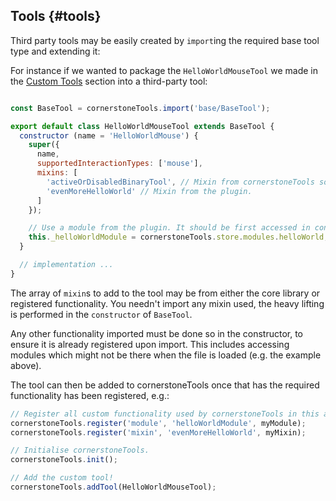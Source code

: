 ## Tools {#tools}

Third party tools may be easily created by `import`ing the required base tool type and extending it:

For instance if we wanted to package the `HelloWorldMouseTool` we made in the [Custom Tools](custom-tools/index.md) section into a third-party tool:

```js

const BaseTool = cornerstoneTools.import('base/BaseTool');

export default class HelloWorldMouseTool extends BaseTool {
  constructor (name = 'HelloWorldMouse') {
    super({
      name,
      supportedInteractionTypes: ['mouse'],
      mixins: [
        'activeOrDisabledBinaryTool', // Mixin from cornerstoneTools source.
        'evenMoreHelloWorld' // Mixin from the plugin.
      ]
    });

    // Use a module from the plugin. It should be first accessed in constructor.
    this._helloWorldModule = cornerstoneTools.store.modules.helloWorld;
  }

  // implementation ...
}
```

The array of `mixin`s to add to the tool may be from either the core library or registered functionality. You needn't import any mixin used, the heavy lifting is performed in the `constructor` of `BaseTool`.

Any other functionality imported must be done so in the constructor, to ensure it is already registered upon import. This includes accessing modules which might not be there when the file is loaded (e.g. the example above).

The tool can then be added to cornerstoneTools once that has the required functionality has been registered, e.g.:


```js
// Register all custom functionality used by cornerstoneTools in this app.
cornerstoneTools.register('module', 'helloWorldModule', myModule);
cornerstoneTools.register('mixin', 'evenMoreHelloWorld', myMixin);

// Initialise cornerstoneTools.
cornerstoneTools.init();

// Add the custom tool!
cornerstoneTools.addTool(HelloWorldMouseTool);
```
